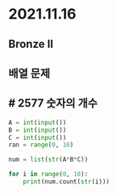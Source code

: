# 2021.11.16

## Bronze II

## 배열 문제

## # 2577 숫자의 개수



```python
A = int(input())
B = int(input())
C = int(input())
ran = range(0, 10)

num = list(str(A*B*C))

for i in range(0, 10):
    print(num.count(str(i)))
```

